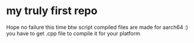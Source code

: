 # my truly first repo
Hope no failure this time
btw script compiled files are made for aarch64 :)
you have to get .cpp file to compile it for your platform
